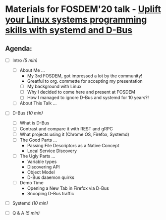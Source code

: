 # Materials for FOSDEM'20 talk - [Uplift your Linux systems programming skills with systemd and D-Bus](https://fosdem.org/2020/schedule/event/golinux/)

## Agenda:
- [ ] Intro *(5 min)*
  - [ ] About Me ...
      * My 3rd FOSDEM, got impressed a lot by the community!
      * Greatful to org. commette for accepting my presentation
    - [ ] My background with Linux
    - [ ] Why I decided to come here and present at FOSDEM
    - [ ] How I managed to ignore D-Bus and systemd for 10 years?!
  - [ ] About This Talk ...

- [ ] D-Bus *(10 min)*
  - [ ] What is D-Bus
  - [ ] Contrast and compare it with REST and gRPC
  - [ ] What projects using it (Chrome OS, Firefox, Systemd)
  - [ ] The Good Parts ...
    * Passing File Descriptors as a Native Concept
    * Local Service Discovery
  - [ ] The Ugly Parts ...
    * Variable types
    * Discovering API
    * Object Model
    * D-Bus daaemon quirks
  - [ ] Demo Time
    * Opening a New Tab in Firefox via D-Bus
    * Snooping D-Bus traffic

- [ ] Systemd *(10 min)*

- [ ] Q & A *(5 min)*
